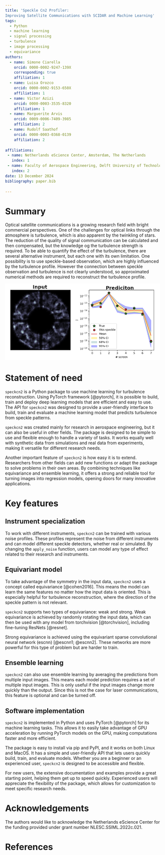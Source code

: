```yaml
---
title: 'Speckle Cn2 Profiler:
Improving Satellite Communications with SCIDAR and Machine Learning'
tags:
  - Python
  - machine learning
  - signal processing
  - turbulence
  - image processing
  - equivariance
authors:
  - name: Simone Ciarella
    orcid: 0000-0002-9247-139X
    corresponding: true
    affiliation: 1
  - name: Luisa Orozco
    orcid: 0000-0002-9153-650X
    affiliation: 1
  - name: Victor Azizi
    orcid: 0000-0003-3535-8320
    affiliation: 1
  - name: Marguerite Arvis
    orcid: 0009-0006-7409-3985
    affiliation: 2
  - name: Rudolf Saathof
    orcid: 0000-0003-0368-0139
    affiliation: 2

affiliations:
 - name: Netherlands eScience Center, Amsterdam, The Netherlands
   index: 1
 - name: Faculty of Aerospace Engineering, Delft University of Technology, Delft, The Netherlands
   index: 2
date: 13 December 2024
bibliography: paper.bib

---
```


# Summary

Optical satellite communications is a growing research field with bright commercial perspectives. One of the challenges for optical links through the atmosphere is turbulence, which is also apparent by the twinkling of stars. The reduction of the quality of signal communication can be calculated and then compensated, but the knowledge og the turbulence strength is required. To be able to quantify the effect of the turbulence, there are several alternative instrument, but each one with its own limitation. One possibility is to use  speckle-based observation, which are highly influenced by the turbulence profile. However the connection between speckle observation and turbulence is not clearly understood, so approximated numerical methods are required to reconstruct the turbulence profile.

![Example of speckcn2 pipeline: speckle pattern as input to output a prediction of the turbulence profile (J). \label{fig:prediction}](https://github.com/MALES-project/SpeckleCn2Profiler/blob/main/src/speckcn2/assets/singleprediciton.png?raw=true)

# Statement of need

`speckcn2` is a Python package to use machine learning for turbulence reconstruction.
Using PyTorch framework [@pytorch], it is possible to build, train and deploy deep learning models that are efficient and easy to use.
The API for `speckcn2` was
designed to provide a user-friendly interface to build, train and evaluate a machine learning model that predicts turbulence from speckle patterns.


`speckcn2` was created mainly for research in aerospace engineering, but it can also be useful in other fields. The package is designed to be simple to use and flexible enough to handle a variety of tasks. It works equally well with synthetic data from simulations and real data from experiments, making it versatile for different research needs.

Another important feature of `speckcn2` is how easy it is to extend. Researchers from other fields can add new functions or adapt the package to solve problems in their own areas. By combining techniques like equivariance and ensemble learning, it offers a strong and reliable tool for turning images into regression models, opening doors for many innovative applications.


# Key features
## Instrument specialization
To work with different instruments, `speckcn2` can be trained with various noise profiles. These profiles represent the noise from different instruments and can model different speckle detectors, whether real or simulated. By changing the `apply_noise` function, users can model any type of effect related to their research and instruments.

## Equivariant model
To take advantage of the symmetry in the input data, `speckcn2` uses a concept called equivariance [@cohen2016]. This means the model can learn the same features no matter how the input data is oriented. This is especially helpful for turbulence reconstruction, where the direction of the speckle pattern is not relevant.

`speckcn2` supports two types of equivariance: weak and strong. Weak equivariance is achieved by randomly rotating the input data, which can then be used with any model from torchvision [@torchvision], including fine-tuning ResNets [@resnet].

Strong equivariance is achieved using the equivariant sparse convolutional neural network (escnn) [@escnn1; @escnn2]. These networks are more powerful for this type of problem but are harder to train.



## Ensemble learning
`speckcn2` can also use ensemble learning by averaging the predictions from multiple input images. This means each model prediction requires a set of multiple input images. This is only useful if the input images change more quickly than the output. Since this is not the case for laser communications, this feature is optional and can be turned off.



## Software implementation
`speckcn2` is implemented in Python and uses PyTorch [@pytorch] for its machine learning tasks. This allows it to easily take advantage of GPU acceleration by running PyTorch models on the GPU, making computations faster and more efficient.

The package is easy to install via pip and PyPI, and it works on both Linux and MacOS. It has a simple and user-friendly API that lets users quickly build, train, and evaluate models. Whether you are a beginner or an experienced user, `speckcn2` is designed to be accessible and flexible.

For new users, the extensive documentation and examples provide a great starting point, helping them get up to speed quickly. Experienced users will appreciate the flexibility of the package, which allows for customization to meet specific research needs.

# Acknowledgements
The authors would like to acknowledge the Netherlands eScience Center for the funding provided under grant number NLESC.SSIML.2022c.021.

# References
